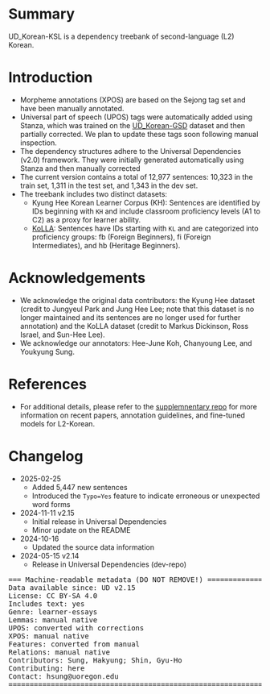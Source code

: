 # Summary
UD_Korean-KSL is a dependency treebank of second-language (L2) Korean.

# Introduction
- Morpheme annotations (XPOS) are based on the Sejong tag set and have been manually annotated.
- Universal part of speech (UPOS) tags were automatically added using Stanza, which was trained on the [UD_Korean-GSD](https://github.com/UniversalDependencies/UD_Korean-GSD) dataset and then partially corrected. We plan to update these tags soon following manual inspection.
- The dependency structures adhere to the Universal Dependencies (v2.0) framework. They were initially generated automatically using Stanza and then manually corrected 
- The current version contains a total of 12,977 sentences: 10,323 in the train set, 1,311 in the test set, and 1,343 in the dev set.
- The treebank includes two distinct datasets:
  - Kyung Hee Korean Learner Corpus (KH): Sentences are identified by IDs beginning with `KH` and include classroom proficiency levels (A1 to C2) as a proxy for learner ability.
  - [KoLLA](https://cl.indiana.edu/~kolla/): Sentences have IDs starting with `KL` and are categorized into proficiency groups: fb (Foreign Beginners), fi (Foreign Intermediates), and hb (Heritage Beginners).

# Acknowledgements

- We acknowledge the original data contributors: the Kyung Hee dataset (credit to Jungyeul Park and Jung Hee Lee; note that this dataset is no longer maintained and its sentences are no longer used for further annotation) and the KoLLA dataset (credit to Markus Dickinson, Ross Israel, and Sun-Hee Lee).
- We acknowledge our annotators: Hee-June Koh, Chanyoung Lee, and Youkyung Sung.

# References 
- For additional details, please refer to the [supplemnentary repo](https://github.com/NLPxL2Korean/UD-KSL) for more information on recent papers, annotation guidelines, and fine-tuned models for L2-Korean.

# Changelog

* 2025-02-25
  * Added 5,447 new sentences
  * Introduced the `Typo=Yes` feature to indicate erroneous or unexpected word forms
* 2024-11-11 v2.15
  * Initial release in Universal Dependencies
  * Minor update on the README
* 2024-10-16
  * Updated the source data information
* 2024-05-15 v2.14
  * Release in Universal Dependencies (dev-repo)

<pre>
=== Machine-readable metadata (DO NOT REMOVE!) ================================
Data available since: UD v2.15
License: CC BY-SA 4.0
Includes text: yes
Genre: learner-essays
Lemmas: manual native
UPOS: converted with corrections
XPOS: manual native
Features: converted from manual
Relations: manual native
Contributors: Sung, Hakyung; Shin, Gyu-Ho
Contributing: here
Contact: hsung@uoregon.edu
===============================================================================
</pre>